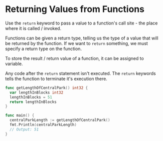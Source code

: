 # Returning Values from Functions

Use the `return` keyword to pass a value to a function's call site - the place where it is called / invoked.

Functions can be given a return type, telling us the type of a value that will be returned by the function. If we want to `return` something, we must specify a return type on the function.

To store the result / return value of a function, it can be assigned to variable.

Any code after the `return` statement isn't executed. The `return` keywords tells the function to terminate it's execution there.

```go
func getLengthOfCentralPark() int32 {
  var lengthInBlocks int32
  lengthInBlocks = 51
  return lengthInBlocks
}

func main() {
  centralParkLength := getLengthOfCentralPark()
  fmt.Println(centralParkLength)
  // Output: 51
}
```
